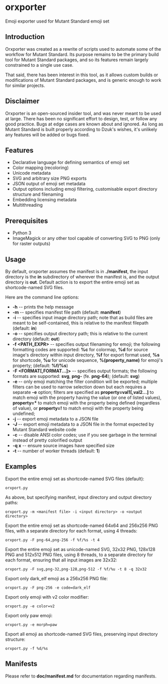 orxporter
=========

Emoji exporter used for Mutant Standard emoji set

Introduction
------------

Orxporter was created as a rewrite of scripts used to automate some of the
workflow for Mutant Standard. Its purpose remains to be the primary build tool
for Mutant Standard packages, and so its features remain largely constrained
to a single use case.

That said, there has been interest in this tool, as it allows custom builds
or modifications of Mutant Standard packages, and is generic enough to work
for similar projects.

Disclaimer
----------

Orxporter is an open-sourced insider tool, and was never meant to be used at
large. There has been no significant effort to design, test, or follow any
good practice. Bugs at edge cases are known about and ignored. As long as
Mutant Standard is built properly according to Dzuk's wishes, it's unlikely
any features will be added or bugs fixed.

Features
--------

* Declarative language for defining semantics of emoji set
* Color mapping (recoloring)
* Unicode metadata
* SVG and arbitrary size PNG exports
* JSON output of emoji set metadata
* Output options including emoji filtering, customisable export directory
  structure and filenaming
* Embedding licensing metadata
* Multithreading

Prerequisites
-------------

* Python 3
* ImageMagick or any other tool capable of converting SVG to PNG (only for
  raster outputs)

Usage
-----

By default, orxporter assumes the manifest is in **./manifest**, the input
directory is the **in** subdirectory of wherever the manifest is, and the
output directory is **out**. Default action is to export the entire emoji set
as shortcode-named SVG files.

Here are the command line options:

* **-h** -- prints the help message
* **-m <PATH>** -- specifies manifest file path (default: **manifest**)
* **-i <PATH>** -- specifies input image directory path; note that as build
  files are meant to be self-contained, this is relative to the manifest
  filepath (default: **in**)
* **-o <PATH>** -- specifies output directory path; this is relative to the
  current directory (default: **out**)
* **-f <PATH_EXPR>** -- specifies output filenaming for emoji; the following
  formatting codes are supported: **%c** for colormap, **%d** for source
  image's directory within input directory, **%f** for export format used,
  **%s** for shortcode, **%u** for unicode sequence, **%(property_name)** for
  emoji's property; (default: **%f/%s**)
* **-F <FORMAT[,FORMAT...]>** -- specifies output formats; the following
  formats are supported: **svg**, **png-<size>** (fe. **png-64**); (default:
  **svg**)
* **-e <FILTER>** -- only emoji matching the filter condition will be exported;
  multiple filters can be used to narrow selection down but each requires a
  separate **-e** option; filters are specified as **property=val1[,val2...]**
  to match emoji with the property having the value (or one of listed values),
  __property=*__ to match emoji with the property being defined (regardless of
  value), or **property=!** to match emoji with the property being undefined;
* **-j <FILE>** -- export emoji metadata to a JSON file
* **-J <FILE>** -- export emoji metadata to a JSON file in the format expected
  by Mutant Standard website code
* **-c** -- disable ANSI color codes; use if you see garbage in the terminal
  instead of pretty colorified output
* **-q <WIDTH>x<HEIGHT>** -- ensure source images have specified size
* **-t <NUM>** -- number of worker threads (default: **1**)

Examples
--------

Export the entire emoji set as shortcode-named SVG files (default):
```
orxport.py
```

As above, but specifying manifest, input directory and output directory paths:

```
orxport.py -m <manifest file> -i <input directory> -o <output directory>
```

Export the entire emoji set as shortcode-named 64x64 and 256x256 PNG files,
with a separate directory for each format, using 4 threads:

```
orxport.py -F png-64,png-256 -f %f/%s -t 4
```

Export the entire emoji set as unicode-named SVG, 32x32 PNG, 128x128 PNG and
512x512 PNG files, using 8 threads, to a separate directory for each format,
ensuring that all input images are 32x32:

```
orxport.py -F svg,png-32,png-128,png-512 -f %f/%u -t 8 -q 32x32
```

Export only dark_elf emoji as a 256x256 PNG file:

```
orxport.py -F png-256 -e code=dark_elf
```

Export only emoji with v2 color modifier:

```
orxport.py -e color=v2
```

Export only paw emoji:

```
orxport.py -e morph=paw
```

Export all emoji as shortcode-named SVG files, preserving input directory
structure:

```
orxport.py -f %d/%s
```

Manifests
---------

Please refer to **doc/manifest.md** for documentation regarding manifests.
